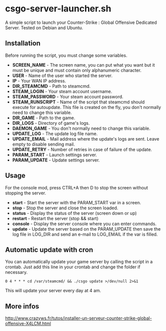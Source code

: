 csgo-server-launcher.sh
=======================

A simple script to launch your Counter-Strike : Global Offensive Dedicated Server.
Tested on Debian and Ubuntu.

Installation
------------

Before running the script, you must change some variables.

* **SCREEN_NAME** - The screen name, you can put what you want but it must be unique and must contain only alphanumeric character.
* **USER** - Name of the user who started the server.
* **IP** - Your WAN IP address.
* **DIR_STEAMCMD** - Path to steamcmd.
* **STEAM_LOGIN** - Your steam account username.
* **STEAM_PASSWORD** - Your steam account password.
* **STEAM_RUNSCRIPT** - Name of the script that steamcmd should execute for autoupdate. This file is created on the fly, you don't normally need to change this variable.
* **DIR_GAME** - Path to the game.
* **DIR_LOGS** - Directory of game's logs.
* **DAEMON_GAME** - You don't normally need to change this variable.
* **UPDATE_LOG** - The update log file name.
* **UPDATE_EMAIL** - Mail address where the update's logs are sent. Leave empty to disable sending mail.
* **UPDATE_RETRY** - Number of retries in case of failure of the update.
* **PARAM_START** - Launch settings server.
* **PARAM_UPDATE** - Update settings server.

Usage
-----

For the console mod, press CTRL+A then D to stop the screen without stopping the server.

* **start** - Start the server with the PARAM_START var in a screen.
* **stop** - Stop the server and close the screen loaded.
* **status** - Display the status of the server (screen down or up)
* **restart** - Restart the server (stop && start)
* **console** - Display the server console where you can enter commands.
* **update** - Update the server based on the PARAM_UPDATE then save the log file in LOG_DIR and send an e-mail to LOG_EMAIL if the var is filled.

Automatic update with cron
--------------------------

You can automatically update your game server by calling the script in a crontab.
Just add this line in your crontab and change the folder if necessary.

    0 4 * * * cd /var/steamcmd/ && ./csgo update >/dev/null 2>&1
	
This will update your server every day at 4 am.

More infos
----------

http://www.crazyws.fr/tutos/installer-un-serveur-counter-strike-global-offensive-X4LCM.html